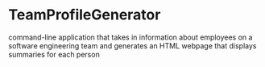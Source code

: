 # TeamProfileGenerator
command-line application that takes in information about employees on a software engineering team and generates an HTML webpage that displays summaries for each person
